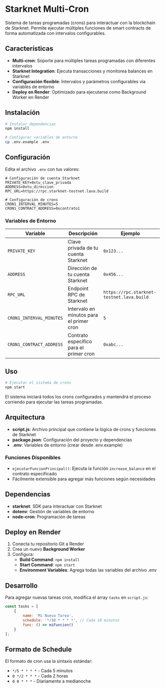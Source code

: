# Starknet Multi-Cron

Sistema de tareas programadas (crons) para interactuar con la blockchain de Starknet. Permite ejecutar múltiples funciones de smart contracts de forma automatizada con intervalos configurables.

## Características

- **Multi-cron**: Soporte para múltiples tareas programadas con diferentes intervalos
- **Starknet Integration**: Ejecuta transacciones y monitorea balances en Starknet
- **Configuración flexible**: Intervalos y parámetros configurables via variables de entorno
- **Deploy en Render**: Optimizado para ejecutarse como Background Worker en Render

## Instalación

```bash
# Instalar dependencias
npm install

# Configurar variables de entorno
cp .env.example .env
```

## Configuración

Edita el archivo `.env` con tus valores:

```env
# Configuración de cuenta Starknet
PRIVATE_KEY=0xtu_clave_privada
ADDRESS=0xtu_direccion
RPC_URL=https://rpc.starknet-testnet.lava.build

# Configuración de crons
CRON1_INTERVAL_MINUTES=5
CRON1_CONTRACT_ADDRESS=0xcontrato1
```

### Variables de Entorno

| Variable | Descripción | Ejemplo |
|----------|-------------|---------|
| `PRIVATE_KEY` | Clave privada de tu cuenta Starknet | `0x123...` |
| `ADDRESS` | Dirección de tu cuenta Starknet | `0x456...` |
| `RPC_URL` | Endpoint RPC de Starknet | `https://rpc.starknet-testnet.lava.build` |
| `CRON1_INTERVAL_MINUTES` | Intervalo en minutos para el primer cron | `5` |
| `CRON1_CONTRACT_ADDRESS` | Contrato específico para el primer cron | `0xabc...` |

## Uso

```bash
# Ejecutar el sistema de crons
npm start
```

El sistema iniciará todos los crons configurados y mantendrá el proceso corriendo para ejecutar las tareas programadas.

## Arquitectura

- **script.js**: Archivo principal que contiene la lógica de crons y funciones de Starknet
- **package.json**: Configuración del proyecto y dependencias
- **.env**: Variables de entorno (crear desde .env.example)

### Funciones Disponibles

- `ejecutarFuncionPrincipal()`: Ejecuta la función `increase_balance` en el contrato especificado
- Fácilmente extensible para agregar más funciones según necesidades

## Dependencias

- **starknet**: SDK para interactuar con Starknet
- **dotenv**: Gestión de variables de entorno
- **node-cron**: Programación de tareas

## Deploy en Render

1. Conecta tu repositorio Git a Render
2. Crea un nuevo **Background Worker**
3. Configura:
   - **Build Command**: `npm install`
   - **Start Command**: `npm start`
   - **Environment Variables**: Agrega todas las variables del archivo .env

## Desarrollo

Para agregar nuevas tareas cron, modifica el array `tasks` en `script.js`:

```javascript
const tasks = [
    {
        name: 'Mi Nueva Tarea',
        schedule: '*/10 * * * *', // Cada 10 minutos
        func: () => miFuncion()
    }
];
```

## Formato de Schedule

El formato de cron usa la sintaxis estándar:
- `*/5 * * * *` - Cada 5 minutos
- `0 */2 * * *` - Cada 2 horas
- `0 0 * * *` - Diariamente a medianoche